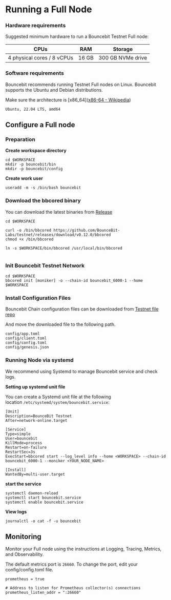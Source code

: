 # Running a Full Node



### Hardware requirements[​](https://docs.sui.io/guides/operator/sui-full-node#hardware-requirements "Direct link to Hardware requirements")

Suggested minimum hardware to run a Bouncebit Testnet Full node:

| CPUs                       | RAM   | Storage           |
| -------------------------- | ----- | ----------------- |
| 4 physical cores / 8 vCPUs | 16 GB | 300 GB NVMe drive |

### Software requirements[​](https://docs.sui.io/guides/operator/sui-full-node#software-requirements "Direct link to Software requirements")

Bouncebit recommends running Testnet Full nodes on Linux. Bouncebit supports the Ubuntu and Debian distributions. 

Make sure the architecture is [x86_64]([x86-64 - Wikipedia](https://en.wikipedia.org/wiki/X86-64))

```
Ubuntu, 22.04 LTS, amd64
```



## Configure a Full node

### Preparation

**Create workspace directory**

```
cd $WORKSPACE
mkdir -p bouncebit/bin
mkdir -p bouncebit/config
```

**Create work user**

```
useradd -m -s /bin/bash bouncebit
```



### Download the bbcored binary

You can download the latest binaries from [Release](https://github.com/BounceBit-Labs/testnet/releases/tag/v0.12.0)

```
cd $WORKSPACE

curl -o /bin/bbcored https://github.com/BounceBit-Labs/testnet/releases/download/v0.12.0/bbcored
chmod +x /bin/bbcored

ln -s $WORKSPACE/bin/bbcored /usr/local/bin/bbcored


```

### Init Bouncebit Testnet Network

```
cd $WORKSPACE
bbcored init [moniker] -o --chain-id bouncebit_6000-1 --home $WORKSPACE
```

### Install Configuration Files

Bouncebit Chain configuration files can be downloaded from  [Testnet file repo](https://github.com/BounceBit-Labs/testnet/tree/main/network_files)

And move the downloaded file to the following path.

```
config/app.toml
config/client.toml
config/config.toml
config/genesis.json
```

### Running Node via systemd

We recommend using Systemd to manage Bouncebit service and check logs. 

**Setting up systemd unit file**

You can create a Systemd unit file at the following location `/etc/systemd/system/bouncebit.service`:

```
[Unit]
Description=BounceBit Testnet
After=network-online.target

[Service]
Type=simple
User=bouncebit
KillMode=process
Restart=on-failure
RestartSec=3s
ExecStart=bbcored start --log_level info --home <WORKSPACE> --chain-id bouncebit_6000-1 --moniker <YOUR_NODE_NAME>

[Install]
WantedBy=multi-user.target
```

**start the service**

```
systemctl daemon-reload
systemctl start bouncebit.service
systemctl enable bouncebit.service
```

**View logs**

```
journalctl -o cat -f -u bouncebit
```

## Monitoring

Monitor your Full node using the instructions at Logging, Tracing, Metrics, and Observability.

The default metrics port is `26660`. To change the port, edit your config/config.toml file.

```
prometheus = true

# Address to listen for Prometheus collector(s) connections
prometheus_listen_addr = ":26660"
```


